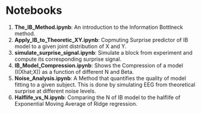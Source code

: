 # Notebooks

1. **The_IB_Method.ipynb**:
An introduction to the Information Bottlneck method.
2. **Apply_IB_to_Theoretic_XY.ipynb**:
Copmuting Surprise predictor of IB model to a given joint distribution of X and Y.
3. **simulate_surprise_signal.ipynb**:
Simulate a block from experiment and compute its corresponding surprise signal.
4. **IB_Model_Compression.ipynb**:
Shows the Compression of a model (I(Xhat;X)) as a function of different N and Beta.
5. **Noise_Analysis.ipynb**:
A Method that quantifies the quality of model fitting to a given subject. This is done by simulating EEG from theoretical surprise at different noise levels.
6. **Halflife_vs_N.ipynb**:
Comparing the N of IB model to the halflife of Exponential Moving Average of Ridge regression.
